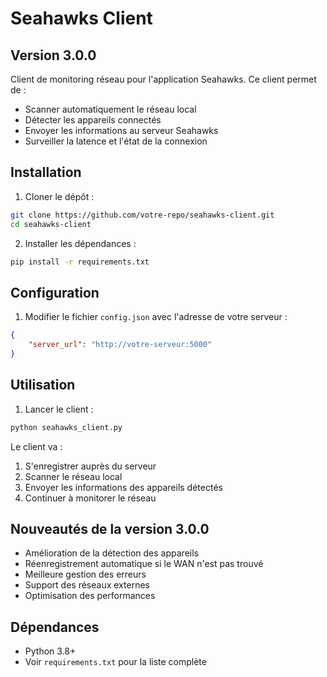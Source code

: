 # Seahawks Client

## Version 3.0.0

Client de monitoring réseau pour l'application Seahawks. Ce client permet de :
- Scanner automatiquement le réseau local
- Détecter les appareils connectés
- Envoyer les informations au serveur Seahawks
- Surveiller la latence et l'état de la connexion

## Installation

1. Cloner le dépôt :
```bash
git clone https://github.com/votre-repo/seahawks-client.git
cd seahawks-client
```

2. Installer les dépendances :
```bash
pip install -r requirements.txt
```

## Configuration

1. Modifier le fichier `config.json` avec l'adresse de votre serveur :
```json
{
    "server_url": "http://votre-serveur:5000"
}
```

## Utilisation

1. Lancer le client :
```bash
python seahawks_client.py
```

Le client va :
1. S'enregistrer auprès du serveur
2. Scanner le réseau local
3. Envoyer les informations des appareils détectés
4. Continuer à monitorer le réseau

## Nouveautés de la version 3.0.0

- Amélioration de la détection des appareils
- Réenregistrement automatique si le WAN n'est pas trouvé
- Meilleure gestion des erreurs
- Support des réseaux externes
- Optimisation des performances

## Dépendances

- Python 3.8+
- Voir `requirements.txt` pour la liste complète
